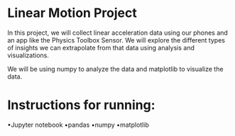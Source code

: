 # Linear Motion Project
In this project, we will collect linear acceleration data using our phones and an app like the Physics Toolbox Sensor. 
We will explore the different types of insights we can extrapolate from that data using analysis and visualizations.

We will be using numpy to analyze the data and matplotlib to visualize the data.

# Instructions for running: 

•Jupyter notebook 
•pandas 
•numpy
•matplotlib
